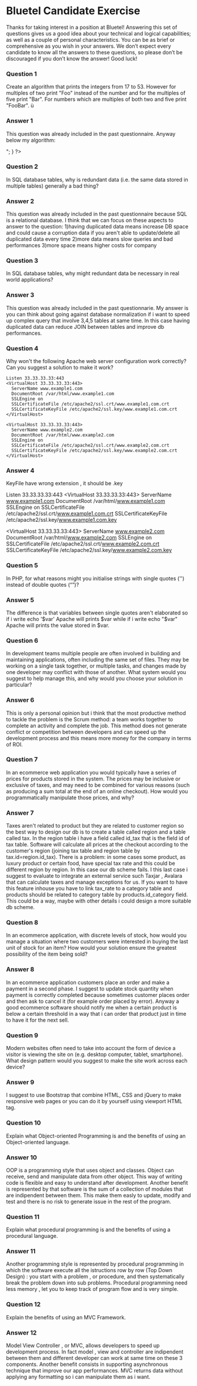 # Bluetel Candidate Exercise

Thanks for taking interest in a position at Bluetel! Answering this set of questions gives us a good idea about your technical and logical capabilities; as well as a couple of personal characteristics. You can be as brief or comprehensive as you wish in your answers. We don’t expect every candidate to know all the answers to these questions, so please don’t be discouraged if you don’t know the answer! Good luck!  

### Question 1
Create an algorithm  that prints  the integers from 17 to 53. However for multiples  of two print "Foo" instead  of the number and for the multiples of five print "Bar". For numbers which are multiples  of both two and five print "FooBar". ù
### Answer 1
This question was already included in the past questionnaire. Anyway below my algorithm:
<?php
  for($i=17;$i<54;$i++)
  {
      //check if it's a multiple of 2
      if($i%2==0)
      echo "Foo";
      //check if it's a multiple of 5
      if($i%5==0)
      echo "Bar";
      //check if it's a number that isn't a multiple of 2 and 5
      if($i%2!=0 && $i%5!=0)
      echo "$i";
      //just a line break
      echo "<br>";
  }
?>

### Question 2
In SQL database tables, why is redundant data (i.e. the same data stored in multiple tables) generally a bad thing?
### Answer 2
This question was already included in the past questionnaire because SQL is a relational database. I think that we can focus on these aspects to answer to the question:
1)having duplicated data means increase DB space and could cause a corruption data if you aren't able to update/delete all duplicated data every time
2)more data means slow queries and bad performances
3)more space means higher costs for company 

### Question 3
In SQL database tables, why might redundant data be necessary in real world applications?
### Answer 3
This question was already included in the past questionnarie. 
My answer is you can think about going against database normalization if i want to speed up complex query that involve 3,4,5 tables at same time. In this case having duplicated data can reduce JOIN between tables and improve db performances.


### Question 4
Why won't the following Apache web server configuration work correctly? Can you suggest a solution to make it work?

```
Listen 33.33.33.33:443
<VirtualHost 33.33.33.33:443>
  ServerName www.example1.com
  DocumentRoot /var/html/www.example1.com
  SSLEngine on
  SSLCertificateFile /etc/apache2/ssl.crt/www.example1.com.crt
  SSLCertificateKeyFile /etc/apache2/ssl.key/www.example1.com.crt
</VirtualHost>

<VirtualHost 33.33.33.33:443>
  ServerName www.example2.com
  DocumentRoot /var/html/www.example2.com
  SSLEngine on
  SSLCertificateFile /etc/apache2/ssl.crt/www.example2.com.crt
  SSLCertificateKeyFile /etc/apache2/ssl.key/www.example2.com.crt
</VirtualHost>
```
### Answer 4
KeyFile have wrong extension , it should be .key 

Listen 33.33.33.33:443
<VirtualHost 33.33.33.33:443>
  ServerName www.example1.com
  DocumentRoot /var/html/www.example1.com
  SSLEngine on
  SSLCertificateFile /etc/apache2/ssl.crt/www.example1.com.crt
  SSLCertificateKeyFile /etc/apache2/ssl.key/www.example1.com.key
</VirtualHost>

<VirtualHost 33.33.33.33:443>
  ServerName www.example2.com
  DocumentRoot /var/html/www.example2.com
  SSLEngine on
  SSLCertificateFile /etc/apache2/ssl.crt/www.example2.com.crt
  SSLCertificateKeyFile /etc/apache2/ssl.key/www.example2.com.key
</VirtualHost>

### Question 5
In PHP, for what reasons might you initialise strings with single quotes ('')
instead  of double quotes (“”)?
### Answer 5
The difference is that variables between single quotes aren't elaborated so if i write echo '$var' Apache will prints $var while if i write echo "$var" Apache will prints the value stored in $var. 


### Question 6
In development teams multiple people are often involved in building and maintaining applications, often including the same set of files. They may be working on a single task together, or multiple tasks, and changes made by one developer may conflict with those of another. What system would
you suggest to help manage this, and why would you choose your solution in particular?
### Answer 6
This is only a personal opinion but i think that the most productive method to tackle the problem is the Scrum method: a team works together to complete an activity and complete the job. This method does not generate conflict or competition between developers and can speed up the development process and this means more money for the company in terms of ROI.

### Question 7
In an ecommerce web application you would typically have a series of prices for products stored in the system. The prices may be inclusive or exclusive of taxes, and may need to be combined for various reasons (such as producing a sum total at the end of an online checkout).
How would you programmatically manipulate those prices, and why?
### Answer 7
Taxes aren't related to product but they are related to customer region so the best way to design our db is to create a table called region and a table called tax. In the region table i have a field called id_tax that is the field id of tax table. Software will calculate all prices at the checkout according to the customer's region (joining tax table and region table by tax.id=region.id_tax).
There is a problem: in some cases some product, as luxury product or certain food, have special tax rate and this could be different region by region. In this case our db scheme fails. I this last case i suggest to evaluate to integrate an external service such Taxjar , Avalara that can calculate taxes and manage exceptions for us. If you want to have this feature inhouse you have to link tax_rate to a category table and products should be related to category table by products.id_category field. This could be a way, maybe with other details i could design a more suitable db scheme.



### Question 8
In an ecommerce application, with discrete levels of stock, how would you manage a situation where two customers were interested in buying the last unit of stock for an item? How would your solution ensure the greatest possibility of the item being sold?
### Answer 8
In an ecommerce application customers place an order and make a payment in a second phase. I suggest to update stock quantity when payment is correctly completed because sometimes customer places order and then ask to cancel it (for example order placed by error). Anyway a good ecommerce software should notify me when a certain product is below a certain threshold in a way that i can order that product just in time to have it for the next sell. 

### Question 9
Modern websites often need to take into account the form of device a visitor is viewing the site on (e.g. desktop  computer, tablet, smartphone). What design pattern would you suggest to make the site work across each device?
### Answer 9
I suggest to use Bootstrap that combine HTML, CSS and jQuery to make responsive web pages or you can do it by yourself using viewport HTML tag.

### Question 10
Explain what Object-oriented Programming is and the benefits of using an Object-oriented language.
### Answer 10
OOP is a programming style that uses object and classes. Object can receive, send and manipulate data from other object. This way of writing code is flexible and easy to understand after development. Another benefit is represented by that software is the sum of a collection of modules that are indipendent between them. This make them easly to update, modify and test and there is no risk to generate issue in the rest of the program.  
 
### Question 11
Explain what procedural programming is and the benefits of using a procedural language.
### Answer 11
Another programming style is represented by procedural programming in which the software execute all the istructions row by row (Top Down Design) : you start with a problem , or procedure, and then systematically break the problem down into sub problems. 
Procedural programming need less memory , let you to keep track of program flow and is very simple.

### Question 12
Explain the benefits of using an MVC Framework.
### Answer 12
Model View Controller , or MVC, allows developers to speed up development process. In fact model , view and controller are indipendent between them and different developer can work at same time on these 3 components. Another benefit consists in supporting asynchronous technique that improve our app performances.  MVC returns data without applying any formatting so i can manipulate them as i want. 


